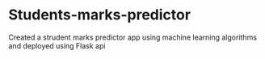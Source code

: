 # Students-marks-predictor
Created a strudent marks predictor app using machine learning algorithms and deployed using Flask api
